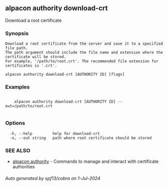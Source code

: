 ## alpacon authority download-crt

Download a root certificate

### Synopsis


	Download a root certificate from the server and save it to a specified file path. 
	The path argument should include the file name and extension where the certificate will be stored. 
	For example, '/path/to/root.crt'. The recommended file extension for certificates is '.crt'.

```
alpacon authority download-crt [AUTHORITY ID] [flags]
```

### Examples

```

	alpacon authority download-crt [AUTHORITY ID] --out=/path/to/root.crt
	
```

### Options

```
  -h, --help         help for download-crt
  -o, --out string   path where root certificate should be stored
```

### SEE ALSO

* [alpacon authority](alpacon_authority.md)	 - Commands to manage and interact with certificate authorities

###### Auto generated by spf13/cobra on 1-Jul-2024
